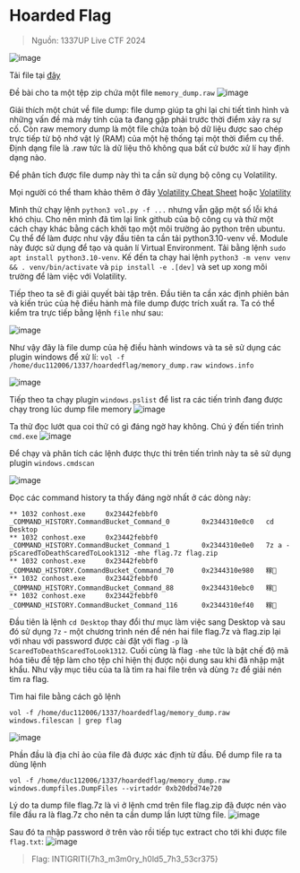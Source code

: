 
# Hoarded Flag 
> Nguồn: 1337UP Live CTF 2024

![image](https://hackmd.io/_uploads/SJBFPmZEJx.png)

Tải file tại [đây](https://cybersharing.net/s/7814edce5ba49653)

Đề bài cho ta một tệp zip chứa một file `memory_dump.raw`
![image](https://hackmd.io/_uploads/BkVpPXW41e.png)

Giải thích một chút về file dump: file dump giúp ta ghi lại chi tiết tình hình và những vấn đề mà máy tính của ta đang gặp phải trước thời điểm xảy ra sự cố. Còn raw memory dump là một file chứa toàn bộ dữ liệu được sao chép trực tiếp từ bộ nhớ vật lý (RAM) của một hệ thống tại một thời điểm cụ thể. Định dạng file là .raw tức là dữ liệu thô không qua bất cứ bước xử lí hay định dạng nào. 


Để phân tích được file dump này thì ta cần sử dụng bộ công cụ Volatility.

Mọi người có thể tham khảo thêm ở đây [Volatility Cheat Sheet](https://blog.onfvp.com/post/volatility-cheatsheet/) hoặc [Volatility](https://volatility3.readthedocs.io/en/latest/)

Mình thử chạy lệnh `python3 vol.py -f ...` nhưng vẫn gặp một số lỗi khá khó chịu. Cho nên mình đã tìm lại link github của bộ công cụ và thử một cách chạy khác bằng cách khởi tạo một môi trường ảo python trên ubuntu. Cụ thể để làm được như vậy đầu tiên ta cần tải python3.10-venv về. Module này được sử dụng để tạo và quản lí Virtual Environment. Tải bằng lệnh `sudo apt install python3.10-venv`. Kế đến ta chạy hai lệnh `python3 -m venv venv && . venv/bin/activate` và `pip install -e .[dev]` và set up xong môi trường để làm việc với Volatility.

Tiếp theo ta sẽ đi giải quyết bài tập trên. 
Đầu tiên ta cần xác định phiên bản và kiến trúc của hệ điều hành mà file dump được trích xuất ra. Ta có thể kiểm tra trực tiếp bằng lệnh `file` như sau: 


![image](https://hackmd.io/_uploads/rJcowEWNyg.png)


Như vậy đây là file dump của hệ điều hành windows và ta sẽ sử dụng các plugin windows để xử lí:
`vol -f /home/duc112006/1337/hoardedflag/memory_dump.raw windows.info`

![image](https://hackmd.io/_uploads/rJzI_4bE1x.png)

Tiếp theo ta chạy plugin `windows.pslist` để list ra các tiến trình đang được chạy trong lúc dump file memory
![image](https://hackmd.io/_uploads/rJWqYV-41e.png)

Ta thử đọc lướt qua coi thử có gì đáng ngờ hay không. Chú ý đến tiến trình `cmd.exe`
![image](https://hackmd.io/_uploads/HyQs9Nb4kl.png)

Để chạy và phân tích các lệnh được thực thi trên tiến trình này ta sẽ sử dụng plugin `windows.cmdscan`

![image](https://hackmd.io/_uploads/HyXksE-EJe.png)

Đọc các command history ta thấy đáng ngờ nhất ở các dòng này: 
```
** 1032 conhost.exe     0x23442febbf0   _COMMAND_HISTORY.CommandBucket_Command_0        0x2344310e0c0   cd Desktop
** 1032 conhost.exe     0x23442febbf0   _COMMAND_HISTORY.CommandBucket_Command_1        0x2344310e0e0   7z a -pScaredToDeathScaredToLook1312 -mhe flag.7z flag.zip
** 1032 conhost.exe     0x23442febbf0   _COMMAND_HISTORY.CommandBucket_Command_70       0x2344310e980   糘
** 1032 conhost.exe     0x23442febbf0   _COMMAND_HISTORY.CommandBucket_Command_88       0x2344310ebc0   糘
** 1032 conhost.exe     0x23442febbf0   _COMMAND_HISTORY.CommandBucket_Command_116      0x2344310ef40   糘
```
Đầu tiên là lệnh `cd Desktop` thay đổi thư mục làm việc sang Desktop và sau đó sử dụng `7z` - một chương trình nén để nén hai file flag.7z và flag.zip lại với nhau với password được cài đặt với flag `-p` là `ScaredToDeathScaredToLook1312`. Cuối cùng là flag `-mhe` tức là bật chế độ mã hóa tiêu đề tệp làm cho tệp chỉ hiện thị được nội dung sau khi đã nhập mật khẩu. Như vậy mục tiêu của ta là tìm ra hai file trên và dùng `7z` để giải nén tìm ra flag. 

Tìm hai file bằng cách gõ lệnh
```
vol -f /home/duc112006/1337/hoardedflag/memory_dump.raw windows.filescan | grep flag
```

![image](https://hackmd.io/_uploads/BJyxkS-NJe.png)

Phần đầu là địa chỉ ảo của file đã được xác định từ đầu. Để dump file ra ta dùng lệnh 
```
vol -f /home/duc112006/1337/hoardedflag/memory_dump.raw windows.dumpfiles.DumpFiles --virtaddr 0xb20dbd74e720
```
Lý do ta dump file flag.7z là vì ở lệnh cmd trên file flag.zip đã được nén vào file đầu ra là flag.7z cho nên ta cần dump lần lượt từng file. 
![image](https://hackmd.io/_uploads/SkVPkSZVkl.png)

Sau đó ta nhập password ở trên vào rồi tiếp tục extract cho tới khi được file `flag.txt`:
![image](https://hackmd.io/_uploads/Hky9ySWVJg.png)

> Flag: INTIGRITI{7h3_m3m0ry_h0ld5_7h3_53cr375}
